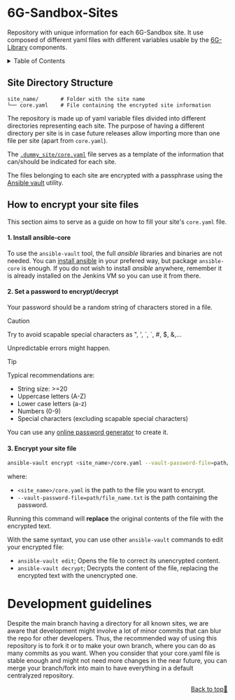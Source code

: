 <a name="readme-top"></a>

# 6G-Sandbox-Sites <!-- omit in toc -->


Repository with unique information for each 6G-Sandbox site. It use composed of different yaml files with different variables usable by the [6G-Library](https://github.com/6G-SANDBOX/6G-Library) components.


<details>
<summary>Table of Contents</summary>

- [Site Directory Structure](#site-directory-structure)
- [How to encrypt your site files](#how-to-encrypt-your-site-files)
  - [1. Install ansible-core](#1-install-ansible-core)
  - [2. Set a password to encrypt/decrypt](#2-set-a-password-to-encryptdecrypt)
  - [3. Encrypt your site file](#3-encrypt-your-site-file)
- [Development Guidelines](#development-guidelines)

</details>

## Site Directory Structure

```
site_name/       # Folder with the site name
└── core.yaml    # File containing the encrypted site information
```

The repository is made up of yaml variable files divided into different directories representing each site. The purpose of having a different directory per site is in case future releases allow importing more than one file per site (apart from `core.yaml`).

The [`.dummy_site/core.yaml`](.dummy_site/core.yaml) file serves as a template of the information that can/should be indicated for each site.

The files belonging to each site are encrypted with a passphrase using the [Ansible vault](https://docs.ansible.com/ansible/latest/vault_guide/index.html) utility.

## How to encrypt your site files

This section aims to serve as a guide on how to fill your site's `core.yaml` file.


#### 1. Install ansible-core

To use the `ansible-vault` tool, the full *ansible* libraries and binaries are not needed. You can [install ansible](https://docs.ansible.com/ansible/latest/installation_guide/installation_distros.html) in your prefered way, but package `ansible-core` is enough.
If you do not wish to install *ansible* anywhere, remember it is already installed on the Jenkins VM so you can use it from there.

#### 2. Set a password to encrypt/decrypt

Your password should be a random string of characters stored in a file.

> [!CAUTION]
> Try to avoid scapable special characters as ", ', `, ´, #, $, &,...
> 
> Unpredictable errors might happen.

> [!TIP]
> Typical recommendations are:
>
> - String size: >=20
> - Uppercase letters (A-Z)
> - Lower case letters (a-z)
> - Numbers (0-9)
> - Special characters (excluding scapable special characters)
>
> You can use any [online password generator](https://www.random.org/strings/) to create it.

#### 3. Encrypt your site file

```sh
ansible-vault encrypt <site_name>/core.yaml --vault-password-file=path/to/password.txt
```

where:

- `<site_name>/core.yaml` is the path to the file you want to encrypt.
- `--vault-password-file=path/file_name.txt` is the path containing the password.



Running this command will **replace** the original contents of the file with the encrypted text.

With the same syntaxt, you can use other `ansible-vault` commands to edit your encrypted file:
- `ansible-vault edit`; Opens the file to correct its unencrypted content.
- `ansible-vault decrypt`; Decrypts the content of the file, replacing the encrypted text with the unencrypted one.



# Development guidelines
Despite the main branch having a directory for all known sites, we are aware that development might involve a lot of minor commits that can blur the repo for other developers.
Thus, the recommended way of using this repository is to fork it or to make your own branch, where you can do as many commits as you want.
When you consider that your core.yaml file is stable enough and might not need more changes in the near future, you can merge your branch/fork into main to have everything in a default centralyzed repository.


<p align="right"><a href="#readme-top">Back to top&#x1F53C;</a></p>
